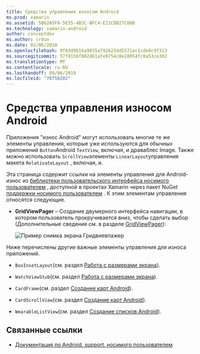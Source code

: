 ```yaml
---
title: Средства управления износом Android
ms.prod: xamarin
ms.assetid: 5B62A5F8-5E55-4B3C-BFC4-E21CDB27C08B
ms.technology: xamarin-android
author: conceptdev
ms.author: crdun
ms.date: 02/06/2018
ms.openlocfilehash: 9f03d9b16a9035a792623dd5571ac1cde8c9f313
ms.sourcegitcommit: 57f815bf0024b1afe9754c0e28054fc0a53ce302
ms.translationtype: MT
ms.contentlocale: ru-RU
ms.lasthandoff: 09/06/2019
ms.locfileid: "70758202"
---
```

# <a name="android-wear-controls"></a>Средства управления износом Android

Приложения "износ Android" могут использовать многие те же элементы управления, которые уже используются для обычных приложений `Button`Android `TextView`, включая, и драваблес Image. Также можно использовать `ScrollView`элементы `LinearLayout`управления макета `RelativateLayout` , включая, и.

Эта страница содержит ссылки на элементы управления для Android-износ из [библиотеки пользовательского интерфейса носимого пользователем](https://developer.android.com/training/wearables/apps/layouts.html#UiLibrary) , доступной в проектах Xamarin через пакет NuGet [поддержки носимого пользователем](https://www.nuget.org/packages/Xamarin.Android.Wear/) . К этим элементам управления относятся следующие.

- **GridViewPager** &ndash; Создание двумерного интерфейса навигации, в котором пользователь прокручивается вниз, чтобы сделать выбор (Дополнительные сведения см. в разделе [GridViewPager](~/android/wear/user-interface/controls/gridviewpager.md)):

    ![Пример снимка экрана Гридвиевпажер](images/gridviewpager.png)

Ниже перечислены другие важные элементы управления для износа приложений.

- `BoxInsetLayout`(см. раздел [Работа с размерами экрана](~/android/wear/screen-sizes.md)).

- `WatchViewStub`(см. раздел [Работа с размерами экрана](~/android/wear/screen-sizes.md)).

- `CardFrame`(см. раздел [Создание карт Android](https://developer.android.com/training/wearables/ui/cards.html)).

- `CardScrollView`(см. раздел [Создание карт Android](https://developer.android.com/training/wearables/ui/cards.html)).

- `WearableListView`(см. раздел [Создание списков Android](https://developer.android.com/training/wearables/ui/lists.html)).

## <a name="related-links"></a>Связанные ссылки

- [Документация по Android. support. носимого пользователем](https://developer.android.com/reference/android/support/wearable/view/package-summary.html)
